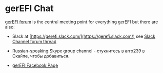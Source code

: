 # gerEFI Chat

[gerEFI forum](https://gerefi.com/forum/) is the central meeting point for everything gerEFI but there are also:

- Slack at [https://gerefi.slack.com/](https://gerefi.slack.com/) see [Slack Channel forum thread](https://gerefi.com/forum/viewtopic.php?t=1198)

- Russian-speaking Skype group channel - стукнитесь в arro239 в Скайпе, чтобы добавиться.

- [gerEFI Facebook Page](https://www.facebook.com/gerEfiECU/)
